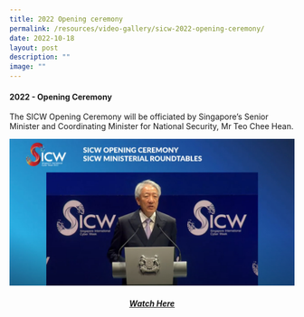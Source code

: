 ```yaml
---
title: 2022 Opening ceremony
permalink: /resources/video-gallery/sicw-2022-opening-ceremony/
date: 2022-10-18
layout: post
description: ""
image: ""
---
```

#### **2022 - Opening Ceremony**

The SICW Opening Ceremony will be officiated by Singapore’s Senior Minister and Coordinating Minister for National Security, Mr Teo Chee Hean.

![](/images/screenshot_video_ceremony.jpg)
<div align="center">	
	<a href="https://www.youtube.com/watch?v=K582VHwAcI8" target="_blank"><h5>Watch Here</h5></a>
</div>